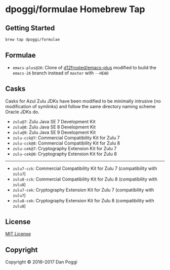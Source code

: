 # dpoggi/formulae Homebrew Tap

## Getting Started

```sh
brew tap dpoggi/formulae
```

## Formulae

* `emacs-plus@26`: Clone of [d12frosted/emacs-plus](https://github.com/d12frosted/emacs-plus)
  modified to build the `emacs-26` branch instead of `master` with `--HEAD`

## Casks

Casks for Azul Zulu JDKs have been modified to be minimally intrusive
(no modification of symlinks) and follow the same directory naming scheme
Oracle JDKs do.

* `zulu@7`: Zulu Java SE 7 Development Kit
* `zulu@8`: Zulu Java SE 8 Development Kit
* `zulu@9`: Zulu Java SE 9 Development Kit
* `zulu-cck@7`: Commercial Compatibility Kit for Zulu 7
* `zulu-cck@8`: Commercial Compatibility Kit for Zulu 8
* `zulu-cek@7`: Cryptography Extension Kit for Zulu 7
* `zulu-cek@8`: Cryptography Extension Kit for Zulu 8

---

* `zulu7-cck`: Commercial Compatibility Kit for Zulu 7 (compatibility with `zulu7`)
* `zulu8-cck`: Commercial Compatibility Kit for Zulu 8 (compatibility with `zulu8`)
* `zulu7-cek`: Cryptography Extension Kit for Zulu 7 (compatibility with `zulu7`)
* `zulu8-cek`: Cryptography Extension Kit for Zulu 8 (compatibility with `zulu8`)

## License

[MIT License](https://opensource.org/licenses/MIT)

## Copyright

Copyright &copy; 2016&ndash;2017 Dan Poggi
